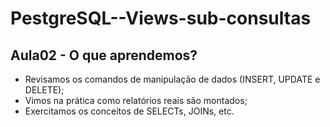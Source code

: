 # PestgreSQL--Views-sub-consultas

## Aula02 - O que aprendemos?

- Revisamos os comandos de manipulação de dados (INSERT, UPDATE e DELETE);
- Vimos na prática como relatórios reais são montados;
- Exercitamos os conceitos de SELECTs, JOINs, etc.
